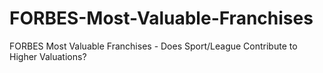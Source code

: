 # FORBES-Most-Valuable-Franchises
FORBES Most Valuable Franchises - Does Sport/League Contribute to Higher Valuations?
